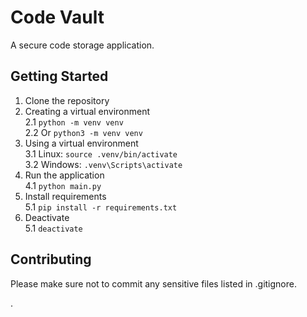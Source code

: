 # Code Vault

A secure code storage application.

## Getting Started

1. Clone the repository  
2. Creating a virtual environment  
   2.1 ```python -m venv venv```  
   2.2 Or ```python3 -m venv venv```  
3. Using a virtual environment  
   3.1 Linux: ```source .venv/bin/activate```  
   3.2 Windows: ```.venv\Scripts\activate```  
4. Run the application  
   4.1 ```python main.py```  
5. Install requirements  
   5.1 ```pip install -r requirements.txt```  
5. Deactivate  
   5.1 ```deactivate```  

## Contributing

Please make sure not to commit any sensitive files listed in .gitignore.


.